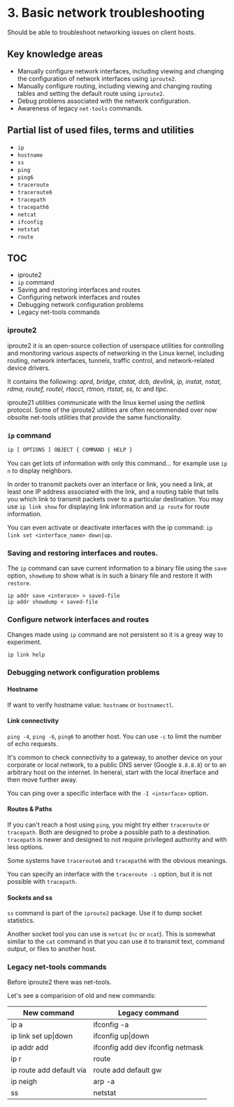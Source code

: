 # 3. Basic network troubleshooting

Should be able to troubleshoot networking issues on client hosts.

## Key knowledge areas

* Manually configure network interfaces, including viewing and changing the configuration of network interfaces using `iproute2`.
* Manually configure routing, including viewing and changing routing tables and setting the default route using `iproute2`.
* Debug problems associated with the network configuration.
* Awareness of legacy `net-tools` commands.

## Partial list of used files, terms and utilities

* `ip`
* `hostname`
* `ss`
* `ping`
* `ping6`
* `traceroute`
* `traceroute6`
* `tracepath`
* `tracepath6`
* `netcat`
* `ifconfig`
* `netstat`
* `route`

## TOC

* iproute2
* `ip` command
* Saving and restoring interfaces and routes
* Configuring network interfaces and routes
* Debugging network configuration problems
* Legacy net-tools commands

### iproute2

iproute2 it is an open-source collection of userspace utilities for controlling and monitoring various aspects of networking in the Linux kernel, including routing, network interfaces, tunnels, traffic control, and network-related device drivers.

It contains the following: _aprd, bridge, ctstat, dcb, devlink, ip, instat, nstat, rdma, routef, routel, rtacct, rtmon, rtstat, ss, tc_ and _tipc_.

iproute21 utilities communicate with the linux kernel using the _netlink_ protocol. Some of the iproute2 utilities are often recommended over now obsolte net-tools utilities that provide the same functionality.

### `ip` command

```bash
ip [ OPTIONS ] OBJECT { COMMAND | HELP }
```

You can get lots of information with only this command... for example use `ip n` to display neighbors.

In order to transmit packets over an interface or link, you need a link, at least one IP address associated with the link, and a routing table that tells you which link to transmit packets over to a particular destination. You may use `ip link show` for displaying link information and `ip route` for route information.

You can even activate or deactivate interfaces with the ip command: `ip link set <interface_name> down|up`.

### Saving and restoring interfaces and routes.

The `ip` command can save current information to a binary file using the `save` option, `showdump` to show what is in such a binary file and restore it with `restore`.

```
ip addr save <interace> > saved-file
ip addr showdump < saved-file
```

### Configure network interfaces and routes

Changes made using `ip` command are not persistent so it is a greay way to experiment.

```
ip link help
```

### Debugging network configuration problems

#### Hostname

If want to verify hostname value: `hostname` or `hostnamectl`.

#### Link connectivity

`ping -4`, `ping -6`, `ping6` to another host. You can use `-c` to limit the number of echo requests.

It's common to check connectivity to a gateway, to another device on your corporate or local network, to a public DNS server (Google `8.8.8.8`) or to an arbitrary host on the internet. In heneral, start with the local itnerface and then move further away.

You can ping over a specific interface with the `-I <interface>` option.

#### Routes & Paths

If you can't reach a host using `ping`, you might try either `traceroute` or `tracepath`. Both are designed to probe a possible path to a destination. `tracepath` is newer and designed to not require privileged authority and with less options.

Some systems have `traceroute6` and `tracepath6` with the obvious meanings.

You can specify an interface with the `traceroute -i` option, but it is not possible with `tracepath`.

#### Sockets and ss

`ss` command is part of the `iproute2` package. Use it to dump socket statistics.

Another socket tool you can use is `netcat` (`nc` or `ncat`). This is somewhat similar to the `cat` command in that you can use it to transmit text, command output, or files to another host.

### Legacy net-tools commands

Before iproute2 there was net-tools.

Let's see a comparision of old and new commands:

| New command                   | Legacy command                                                      |
|-------------------------------|---------------------------------------------------------------------|
| ip a                          | ifconfig -a                                                         |
| ip link set <ifce> up\|down   | ifconfig <ifce> up\|down                                            |
| ip addr add <CIDR IP>         | ifconfig add <IP> dev <device> ifconfig <ifce> netmask <class mask> |
| ip r                          | route                                                               |
| ip route add default via <ip> | route add default gw <ip>                                           |
| ip neigh                      | arp -a                                                              |
| ss                            | netstat                                                             |